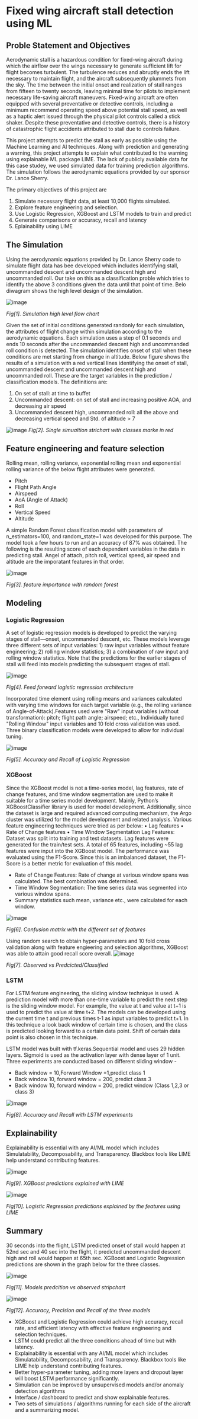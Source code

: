 # Fixed wing aircraft stall detection using ML

## Proble Statement and Objectives
Aerodynamic stall is a hazardous condition for fixed-wing aircraft during which the airflow over the wings necessary to generate sufficient lift for flight becomes turbulent.  The turbulence reduces and abruptly ends the lift necessary to maintain flight, and the aircraft subsequently plummets from the sky.  The time between the initial onset and realization of stall ranges from fifteen to twenty seconds, leaving minimal time for pilots to implement necessary life-saving aircraft maneuvers.  Fixed-wing aircraft are often equipped with several preventative or detective controls, including a minimum recommend operating speed above potential stall speed, as well as a haptic alert issued through the physical pilot controls called a stick shaker.  Despite these preventative and detective controls, there is a history of catastrophic flight accidents attributed to stall due to controls failure.

This project attempts to predict the stall as early as possible using the Machine Learning and AI techniques. Along with prediction and generating a warning, this project attempts to explain what contributed to the warning using explainable ML package LIME. The lack of publicly available data for this case studey, we used simulated data for training prediction algorithms. The simulation follows the aerodynamic equations provided by our sponsor Dr. Lance Sherry. 

The primary objectives of this project are
1. Simulate necessary flight data, at least 10,000 flights simulated.
2. Explore feature engineering and selection.
3. Use Logistic Regression, XGBoost and LSTM models to train and predict
4. Generate comparisons or accuracy, recall and latency
5. Eplainability using LIME

## The Simulation
Using the aerodynamic equations provided by Dr. Lance Sherry code to simulate flight data has bee developed which includes identifying stall, uncommanded descent and uncommanded descent high and uncommanded roll. Our take on this as a classification proble which tries to identify the above 3 conditions given the data until that point of time. Belo diwagram shows the high level design of the simulation. 

![image](https://user-images.githubusercontent.com/10969756/127080947-33bfe1b8-93a6-424b-96a9-0ee5e6ee61b6.png?style=centerme)

*Fig[1]. Simulation high level flow chart*

Given the set of initial conditions generated randonly for each simulation, the attributes of flight change within simulation according to the aerodynamic equations. Each simulation uses a step of 0.1 seconds and ends 10 seconds after the uncommanded descent high and uncommanded roll condition is detected. The simulation identifies onset of stall when these conditions are met starting from change in altitude. Below figure shows the results of a simulation with a red vertical lines identifying the onset of stall, uncommanded descent and uncommanded descent high and uncommanded roll. These are the target variables in the prediction / classification models. The definitions are:

1.	On set of stall: at time to buffet
2.	Uncommanded descent: on set of stall and increasing positive AOA, and decreasing air speed
3.	Uncommanded descent high, uncommanded roll: all the above and decreasing vertical speed and Std. of altitude > 7

![image](https://user-images.githubusercontent.com/10969756/127081580-a64a2e1d-8cef-4384-9643-8f41e211c278.png?style=centerme)
*Fig[2]. Single simualtion strichart with classes marke in red*

## Feature engineering and feature selection
Rolling mean, rolling variance, exponential rolling mean and exponential rolling variance of the below flight attributes were generated.
* Pitch
* Flight Path Angle
* Airspeed
* AoA (Angle of Attack)
* Roll
* Vertical Speed
* Altitude

A simple Random Forest classification model with parameters of n_estimators=100, and random_state=1 was developed for this purpose. The model took a few hours to run and an accuracy of 87% was obtained. The following is the resulting score of each dependent variables in the data in predicting stall. Angel of attach, pitch roll, vertical speed, air speed and altitude are the imporatant features in that order. 

![image](https://user-images.githubusercontent.com/10969756/127134975-8acbc17d-16dd-42e9-98fb-bb208109839d.png)

*Fig[3]. feature importance with random forest*

## Modeling

### Logistic Regression
A set of logistic regression models is developed to predict the varying stages of stall—onset, uncommanded descent, etc.  These models leverage three different sets of input variables: 1) raw input variables without feature engineering; 2) rolling window statistics; 3) a combination of raw input and rolling window statistics.  Note that the predictions for the earlier stages of stall will feed into models predicting the subsequent stages of stall. 

![image](https://user-images.githubusercontent.com/10969756/127083172-041d1a85-61d6-4771-98bf-4e99feda3d08.png?style=centerme)

*Fig[4]. Feed forward logistic regression architecture*

Incorporated time element using rolling means and variances calculated with varying time windows for each target variable (e.g., the rolling variance of Angle-of-Attack).Features used were "Raw" input variables (without transformation): pitch; flight path angle; airspeed; etc., Individually tuned "Rolling Window" input variables and 10 fold cross validation was used. Three binary classification models were developed to allow for individual tuning.

![image](https://user-images.githubusercontent.com/10969756/127150313-bcabf2a4-6992-4de9-a118-27cff44ee5ca.png)

*Fig[5]. Accuracy and Recall of Logistic Regression*

### XGBoost
Since the XGBoost model is not a time-series model, lag features, rate of change features, and time window segmentation are used to make it suitable for a time series model development. Mainly, Python’s XGBoostClassifier library is used for model development. Additionally, since the dataset is large and required advanced computing mechanism, the Argo cluster was utilized for the model development and related analysis.
Various feature engineering techniques were tried as per below:
•	Lag features
•	Rate of Change features
•	Time Window Segmentation
Lag Features:
Dataset was split into training and test datasets.  Lag features were generated for the train/test sets.  A total of 65 features, including ~55 lag features were input into the XGBoost model.  The performance was evaluated using the F1-Score.  Since this is an imbalanced dataset, the F1-Score is a better metric for evaluation of this model.  

* Rate of Change Features: Rate of change at various window spans was calculated.  The best combination was determined.
* Time Window Segmentation: The time series data was segmented into various window spans.  
* Summary statistics such mean, variance etc., were calculated for each window.  

![image](https://user-images.githubusercontent.com/10969756/127083567-929e69b5-087a-4b5f-8f4b-6aeaac7d65aa.png?style=centerme)

*Fig[6]. Confusion matrix with the different set of features*

Using random search to obtain hyper-parameters and 10 fold cross validation along with feature engieering and selection algorithms, XGBoost was able to attain good recall score overall.
![image](https://user-images.githubusercontent.com/10969756/127083729-b3d4091e-f9fd-477e-815c-b23a69d948bf.png?style=centerme)

*Fig[7]. Observed vs Predcicted/Classified*

### LSTM
For LSTM feature engineering, the sliding window technique is used. A prediction model with more than one-time variable to predict the next step is the sliding window model. For example, the value at t and value at t+1 is used to predict the value at time t+2. The models can be developed using the current time t and previous times t-1 as input variables to predict t+1. In this technique a look back window of certain time is chosen, and the class is predicted looking forward to a certain data point. Shift of certain data point is also chosen in this technique.

LSTM model was built with tf.keras.Sequential model and uses 29 hidden layers. Sigmoid is used as the activation layer with dense layer of 1 unit. Three experiments are conducted based on different sliding window - 
* Back window = 10,Forward Window =1,predict class 1
* Back window 10, forward window = 200, predict class 3
* Back window 10, forward window = 200, predict window (Class 1,2,3 or class 3)

![image](https://user-images.githubusercontent.com/10969756/127149902-51c865a0-1356-4b8b-9a35-5ad3a3396fac.png)

*Fig[8]. Accuracy and Recall with LSTM experiments*

## Explainability
Explainability is essential with any AI/ML model which includes Simulatability, Decomposability, and Transparency. Blackbox tools like LIME help understand contributing features.

![image](https://user-images.githubusercontent.com/10969756/127139975-678b7933-4852-4205-b7b9-f464ee99d5c0.png?style=centerme)

*Fig[9]. XGBoost predictions explained with LIME*

![image](https://user-images.githubusercontent.com/10969756/127139992-660be37d-49e9-486e-b6c1-2015c926beea.png?style=centerme)

*Fig[10]. Logistic Regression predictions explained by the features using LIME*


## Summary
30 seconds into the flight, LSTM predicted onset of stall would happen at 52nd sec and 40 sec into the flight, it predicted uncommanded descent high and roll would happen at 65th sec. XGBoost and Logistic Regression predictions are shown in the graph below for the three classes.

![image](https://user-images.githubusercontent.com/10969756/127148843-de710210-639e-422f-a666-27ece6ddeab7.png)

*Fig[11]. Models predcition vs observed stripchart*


![image](https://user-images.githubusercontent.com/10969756/127149215-3c0552d9-123b-4b26-9093-5ff58bdaef07.png)

*Fig[12]. Accuracy, Precision and Recall of the three models* 

* XGBoost and Logistic Regression could achieve high accuracy, recall rate, and efficient latency with effective feature engineering and selection techniques.
* LSTM could predict all the three conditions ahead of time but with latency.
* Explainability is essential with any AI/ML model which includes Simulatability, Decomposability, and Transparency. Blackbox tools like LIME help understand contributing features.
* Better hyper-parameter tuning, adding more layers and dropout layer will boost LSTM performance significantly.
* Simulation can be improved by unsupervised models and/or anomaly detection algorithms
* Interface / dashboard to predict and show explainable features.
* Two sets of simulations / algorithms running for each side of the aircraft and a summarizing model.


